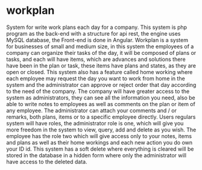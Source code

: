 # workplan
System for write work plans each day for a company.
This system is php program as the back-end with a structure for api rest, the engine uses MySQL database, the Front-end is done in Angular.
Workplan is a system for businesses of small and medium size, in this system the employees of a company can organize their tasks of the day, it will be composed of plans or tasks, and each will have items, which are advances and solutions there have been in the plan or task, these items have plans and states, as they are open or closed.
This system also has a feature called home working where each employee may request the day you want to work from home in the system and the administrator can approve or reject order that day according to the need of the company.
The company will have greater access to the system as administrators, they can see all the information you need, also be able to write notes to employees as well as comments on the plan or item of any employee.
The administrator can attach your comments and / or remarks, both plans, items or to a specific employee directly.
Users regulars system will have roles, the administrator role is one, which will give you more freedom in the system to view, query, add and delete as you wish.
The employee has the role two which will give access only to your notes, items and plans as well as their home workings and each new action you do own your ID id.
This system has a soft delete where everything is cleared will be stored in the database in a hidden form where only the administrator will have access to the deleted data.
